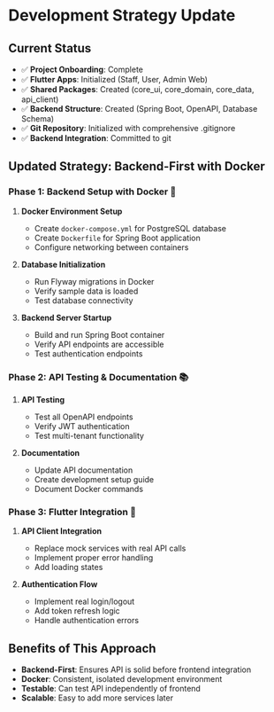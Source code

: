 # Development Strategy Update

## Current Status
- ✅ **Project Onboarding**: Complete
- ✅ **Flutter Apps**: Initialized (Staff, User, Admin Web)
- ✅ **Shared Packages**: Created (core_ui, core_domain, core_data, api_client)
- ✅ **Backend Structure**: Created (Spring Boot, OpenAPI, Database Schema)
- ✅ **Git Repository**: Initialized with comprehensive .gitignore
- ✅ **Backend Integration**: Committed to git

## Updated Strategy: Backend-First with Docker

### Phase 1: Backend Setup with Docker 🐳
1. **Docker Environment Setup**
   - Create `docker-compose.yml` for PostgreSQL database
   - Create `Dockerfile` for Spring Boot application
   - Configure networking between containers

2. **Database Initialization**
   - Run Flyway migrations in Docker
   - Verify sample data is loaded
   - Test database connectivity

3. **Backend Server Startup**
   - Build and run Spring Boot container
   - Verify API endpoints are accessible
   - Test authentication endpoints

### Phase 2: API Testing & Documentation 📚
1. **API Testing**
   - Test all OpenAPI endpoints
   - Verify JWT authentication
   - Test multi-tenant functionality

2. **Documentation**
   - Update API documentation
   - Create development setup guide
   - Document Docker commands

### Phase 3: Flutter Integration 🔗
1. **API Client Integration**
   - Replace mock services with real API calls
   - Implement proper error handling
   - Add loading states

2. **Authentication Flow**
   - Implement real login/logout
   - Add token refresh logic
   - Handle authentication errors

## Benefits of This Approach
- **Backend-First**: Ensures API is solid before frontend integration
- **Docker**: Consistent, isolated development environment
- **Testable**: Can test API independently of frontend
- **Scalable**: Easy to add more services later